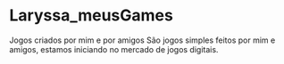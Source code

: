 # Laryssa_meusGames
Jogos criados por mim e por amigos
São jogos simples feitos por mim e amigos, estamos iniciando no mercado de jogos digitais.
